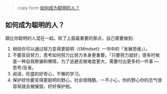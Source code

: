 > copy form [如何成为聪明的人？](https://www.zhihu.com/question/22790970/answer/22662348)

## 如何成为聪明的人？

跟比你聪明的人混在一起。除了上面最重要的那点，自己需要做到:

1. 相信你可以通过努力变得更聪明（《Mindset》一书中的「发展思维」）。
2. 不要盲目努力，思考如何努力比努力本身更重要。「只要努力就好」很多时候是一种自我欺骗和懒惰，为了逃避去做难度更大，需要付出更多的一件事 — 思考/反省。
3. 阅读，旺盛的好奇心，不懈的学习。
4. 保护好你要变得更聪明的野心。社会很残酷，一不小心，你的野心你的志气很容易就会被摧毁，好好保护她。
